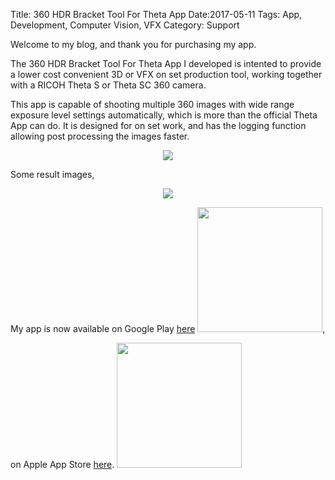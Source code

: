 Title: 360 HDR Bracket Tool For Theta App
Date:2017-05-11
Tags: App, Development, Computer Vision, VFX
Category: Support

Welcome to my blog, and thank you for purchasing my app.

The 360 HDR Bracket Tool For Theta App I developed is intented to provide a lower cost convenient 3D or VFX on set production tool, working together with a RICOH Theta S or Theta SC 360 camera.

This app is capable of shooting multiple 360 images with wide range exposure level settings automatically, which is more than the official Theta App can do. It is designed for on set work, and has the logging function allowing post processing the images faster. 

<p align="center"><img src="../img/theta_app_icon_256.png"/></p>

Some result images,

<p align="center"><img src="../img/ios_ad_comp_5s.png"/></p>

My app is now available on Google Play [here](https://play.google.com/store/apps/details?id=com.vfxware.thetashdr)
[<img src="../img/google_play_badge_400.png" width="200">](https://play.google.com/store/apps/details?id=com.vfxware.thetashdr), 

on Apple App Store [here](https://itunes.apple.com/us/app/360-bracket-tool-for-td/id1209836992).
[<img src="../img/App_Store_Badge_400.png" width="200">](https://itunes.apple.com/us/app/360-bracket-tool-for-td/id1209836992)